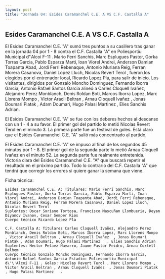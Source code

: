 ```yaml
--- 
layout: post 
title: "Jornada 04: Esides Caramanchel C.E. A VS C.F. Castalla A"
---
```


## Esides Caramanchel C.E. A VS C.F. Castalla A

El Esides Caramanchel C.E. "A" sumó tres puntos a su casillero tras ganar en la jornada 04 por 1 - 8 contra el C.F. Castalla "A" en Poliesportiu Municipal d\'\'Alcoi F-11 . Mario Ferri Sanchis, Marc Esplugues Pastor, Gorka Torras Garcia, Pablo Esparza Marti, Ioan Viorel Andrei, Anderson Damian Toapanta Abad, Jordi Ferri Rebenaque, Antonio Muriana Reig, Ferran Morera Casanova, Daniel Lopez Lluch, Nicolas Revert Terol , fueron los elegidos por el entrenador local, Ricardo Lopez Pla, para salir de inicio. Los visitantes, dirigidos por Gonzalo Moncho Dominguez, Fernando Iborra Garcia, Antonio Rafael Santos Garcia alineó a Carles Cloquell Ivañez, Alejandro Perez Monblanch, Denis Roldan Boti, Marcos Iborra Lopez, Marc Llorens Mompo , Victor Aracil Beltran , Arnau Cloquell Ivañez  , Jonas Doumari Piatak , Adam Doumari, Hugo Palasi Martinez   , Elies Sanchis Adrian. 

El Esides Caramanchel C.E. "A" se fue con los deberes hechos al descanso con un 1 - 4 a su favor. El primer gol del partido lo metió Nicolas Revert Terol  en el minuto 3. La primera parte fue un festival de goles. Está claro que el Esides Caramanchel C.E. "A" salió más concentrado al partido. 

El Esides Caramanchel C.E. "A" se impuso al final de los segundos 45 minutos por 1 - 8. El primer gol de la segunda parte lo metió Arnau Cloquell Ivañez   en el minuto 52. La segunda parte fue realmente entretenida. Victoria clara del Esides Caramanchel C.E. "A" que buscará repetir el resultado en el próximo partido. Todo lo contrario del C.F. Castalla "A" que tendrá que corregir los errores si quiere ganar la semana que viene. 

Ficha técnica: 
    
    Esides Caramanchel C.E. A: Titulares: Mario Ferri Sanchis, Marc Esplugues Pastor, Gorka Torras Garcia, Pablo Esparza Marti, Ioan Viorel Andrei, Anderson Damian Toapanta Abad, Jordi Ferri Rebenaque, Antonio Muriana Reig, Ferran Morera Casanova, Daniel Lopez Lluch, Nicolas Revert Terol  
    Suplentes: Oscar Soriano Tortosa, Francisco Mascuñan Llombueria, Deyan Diyanov Ivanov, Cesar Semper Rios 
    Cuerpo técnico Ricardo Lopez Pla 
    
    C.F. Castalla A: Titulares Carles Cloquell Ivañez, Alejandro Perez Monblanch, Denis Roldan Boti, Marcos Iborra Lopez, Marc Llorens Mompo , Victor Aracil Beltran , Arnau Cloquell Ivañez  , Jonas Doumari Piatak , Adam Doumari, Hugo Palasi Martinez   , Elies Sanchis Adrian
    Suplentes: Hector Pelaez Navarro, Jaume Pastor Peidro, Arnau Cortell Delhom 
    Cuerpo técnico Gonzalo Moncho Dominguez, Fernando Iborra Garcia, Antonio Rafael Santos Garcia Estadio: Poliesportiu Municipal d\'\'Alcoi F-11 . Goles: Nicolas Revert Terol , Marc Llorens Mompo , Victor Aracil Beltran , Arnau Cloquell Ivañez  , Jonas Doumari Piatak , Hugo Palasi Martinez   .  